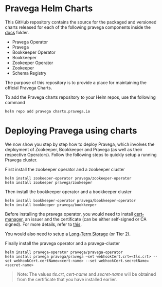 # Pravega Helm Charts

This GitHub repository contains the source for the packaged and versioned charts released for each of the following pravega components inside the [docs](https://github.com/pravega/charts/tree/master/docs) folder.
- Pravega Operator
- Pravega
- Bookkeeper Operator
- Bookkeeper
- Zookeeper Operator
- Zookeeper
- Schema Registry

The purpose of this repository is to provide a place for maintaining the official Pravega Charts.

To add the Pravega charts repository to your Helm repos, use the following command
```
helm repo add pravega charts.pravega.io
```

# Deploying Pravega using charts

We now show you step by step how to deploy Pravega, which involves the deployment of Zookeeper, Bookkeeper and Pravega (as well as their respective Operators).
Follow the following steps to quickly setup a running Pravega cluster.

First install the zookeeper operator and a zookeeper cluster
```
helm install zookeeper-operator pravega/zookeeper-operator
helm install zookeeper pravega/zookeeper
```

Then install the bookkeeper operator and a bookkeeper cluster
```
helm install bookkeeper-operator pravega/bookkeeper-operator
helm install bookkeeper pravega/bookkeeper
```

Before installing the pravega operator, you would need to install [cert-manager](https://cert-manager.io/docs/installation/kubernetes/), an issuer and the certificate (can be either self-signed or CA signed). For more details, refer to [this](https://github.com/pravega/pravega-operator/tree/master/charts/pravega-operator#prerequisites).

You would also need to setup a [Long-Term Storage](https://github.com/pravega/pravega-operator#set-up-tier-2-storage) (or Tier 2).

Finally install the pravega operator and a pravega-cluster
```
helm install pravega-operator pravega/pravega-operator
helm install pravega pravega/pravega –set webhookCert.crt=<tls.crt> --set webhookCert.certName=<cert-name> --set webhookCert.secretName=<secret-name>
```
> Note: The values *tls.crt*, *cert-name* and *secret-name* will be obtained from the certificate that you have installed earlier.
